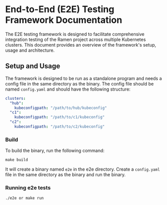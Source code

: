 # End-to-End (E2E) Testing Framework Documentation

The E2E testing framework is designed to facilitate comprehensive integration
testing of the Ramen project across multiple Kubernetes clusters. This document
provides an overview of the framework's setup, usage and architecture.

## Setup and Usage

The framework is designed to be run as a standalone program and needs a config
file in the same directory as the binary. The config file should be named
`config.yaml` and should have the following structure:

```yaml
clusters:
  "hub":
    kubeconfigpath: "/path/to/hub/kubeconfig"
  "c1":
    kubeconfigpath: "/path/to/c1/kubeconfig"
  "c2":
    kubeconfigpath: "/path/to/c2/kubeconfig"
```

### Build

To build the binary, run the following command:

```make build```

It will create a binary named `e2e` in the e2e directory.  Create a
`config.yaml` file in the same directory as the binary and run the binary.

### Running e2e tests

```./e2e or make run```
